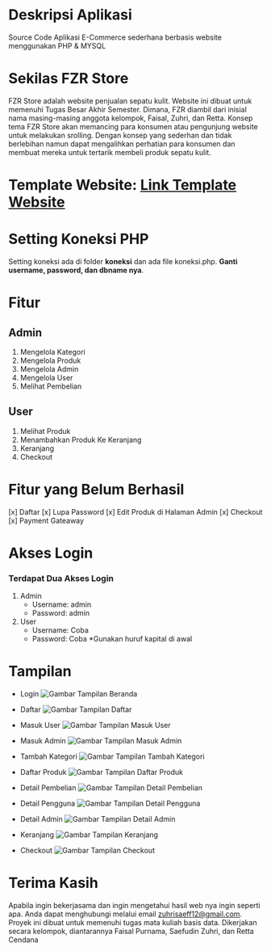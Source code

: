 # Deskripsi Aplikasi

Source Code Aplikasi E-Commerce sederhana berbasis website menggunakan PHP & MYSQL

# Sekilas FZR Store

FZR Store adalah website penjualan sepatu kulit. Website ini dibuat untuk memenuhi Tugas Besar Akhir Semester. Dimana, FZR diambil dari inisial nama masing-masing anggota kelompok, Faisal, Zuhri, dan Retta. Konsep tema FZR Store akan memancing para konsumen atau pengunjung website untuk melakukan srolling. Dengan konsep yang sederhan dan tidak berlebihan namun dapat mengalihkan perhatian para konsumen dan membuat mereka untuk tertarik membeli produk sepatu kulit. 

# Template Website: [Link Template Website](https://html.design/download/famms-ecommerce-html-template/ "Template")

# Setting Koneksi PHP

Setting koneksi ada di folder **koneksi** dan ada file koneksi.php. **Ganti username, password, dan dbname nya**.

# Fitur

## Admin
1. Mengelola Kategori
2. Mengelola Produk
3. Mengelola Admin
4. Mengelola User
5. Melihat Pembelian

## User
1. Melihat Produk
2. Menambahkan Produk Ke Keranjang
3. Keranjang
4. Checkout

# Fitur yang Belum Berhasil
[x] Daftar
[x] Lupa Password
[x] Edit Produk di Halaman Admin
[x] Checkout
[x] Payment Gateaway    

# Akses Login

### Terdapat Dua Akses Login

1. Admin
   * Username: admin
   * Password: admin
2. User
   * Username: Coba
   * Password: Coba
   *Gunakan huruf kapital di awal

# Tampilan

* Login
![Gambar Tampilan Beranda](https://github.com/SaefudinZuhri1/FZRStore/blob/main/images/readme/Screenshot%20(8).png)

* Daftar
![Gambar Tampilan Daftar](https://github.com/SaefudinZuhri1/FZRStore/blob/main/images/readme/Screenshot%20(9).png)

* Masuk User
![Gambar Tampilan Masuk User](https://github.com/SaefudinZuhri1/FZRStore/blob/main/images/readme/Screenshot%20(10).png)

* Masuk Admin
![Gambar Tampilan Masuk Admin](https://github.com/SaefudinZuhri1/FZRStore/blob/main/images/readme/Screenshot%20(11).png)

* Tambah Kategori
![Gambar Tampilan Tambah Kategori](https://github.com/SaefudinZuhri1/FZRStore/blob/main/images/readme/Screenshot%20(12).png)

* Daftar Produk
![Gambar Tampilan Daftar Produk](https://github.com/SaefudinZuhri1/FZRStore/blob/main/images/readme/Screenshot%20(13).png)

* Detail Pembelian
![Gambar Tampilan Detail Pembelian](https://github.com/SaefudinZuhri1/FZRStore/blob/main/images/readme/Screenshot%20(15).png)

* Detail Pengguna
![Gambar Tampilan Detail Pengguna](https://github.com/SaefudinZuhri1/FZRStore/blob/main/images/readme/Screenshot%20(16).png)

* Detail Admin
![Gambar Tampilan Detail Admin](https://github.com/SaefudinZuhri1/FZRStore/blob/main/images/readme/Screenshot%20(17).png)

* Keranjang
![Gambar Tampilan Keranjang](https://github.com/SaefudinZuhri1/FZRStore/blob/main/images/readme/Screenshot%20(18).png)

* Checkout
![Gambar Tampilan Checkout](https://github.com/SaefudinZuhri1/FZRStore/blob/main/images/readme/Screenshot%20(19).png)

# Terima Kasih
Apabila ingin bekerjasama dan ingin mengetahui hasil web nya ingin seperti apa. Anda dapat menghubungi melalui email zuhrisaeff12@gmail.com. Proyek ini dibuat untuk memenuhi tugas mata kuliah basis data. Dikerjakan secara kelompok, diantarannya Faisal Purnama, Saefudin Zuhri, dan Retta Cendana





